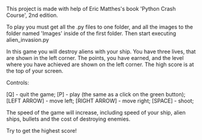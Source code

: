 This project is made with help of Eric Matthes's book 'Python Crash Course', 2nd edition.

To play you must get all the .py files to one folder, and all the images to the folder named 'Images' inside of the first folder. Then start
executing alien_invasion.py

In this game you will destroy aliens with your ship. You have three lives, that are shown in the left corner. The points, you have earned,
and the level where you have achieved are shown on the left corner. The high score is at the top of your screen.

Controls:

[Q] - quit the game;
[P] - play (the same as a click on the green button);
[LEFT ARROW] - move left;
[RIGHT ARROW] - move right;
[SPACE] - shoot;

The speed of the game will increase, including speed of your ship, alien ships, bullets and the cost of destroying enemies.

Try to get the highest score!
